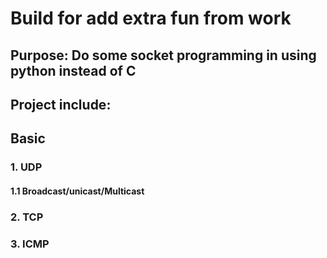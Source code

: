 # Build for add extra fun from work
## Purpose: Do some socket programming in using python instead of C
## Project include:
## Basic
### 1. UDP
#### 1.1 Broadcast/unicast/Multicast
### 2. TCP
### 3. ICMP

